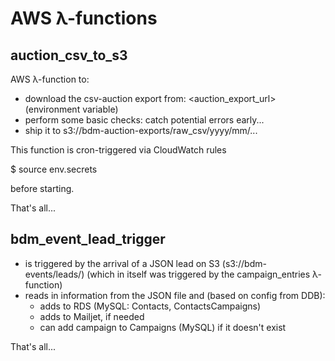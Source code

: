 # AWS λ-functions

## auction_csv_to_s3

AWS λ-function to:

 - download the csv-auction export from:
     <auction_export_url> (environment variable)
 - perform some basic checks: catch potential errors early...
 - ship it to s3://bdm-auction-exports/raw_csv/yyyy/mm/...

This function is cron-triggered via CloudWatch rules

$ source env.secrets

before starting.

That's all...

## bdm_event_lead_trigger

- is triggered by the arrival of a JSON lead on S3
    (s3://bdm-events/leads/)
    (which in itself was triggered by the campaign_entries λ-function)
- reads in information from the JSON file and (based on config from
    DDB):
    - adds to RDS (MySQL: Contacts, ContactsCampaigns)
    - adds to Mailjet, if needed
    - can add campaign to Campaigns (MySQL) if it doesn't exist

That's all...

